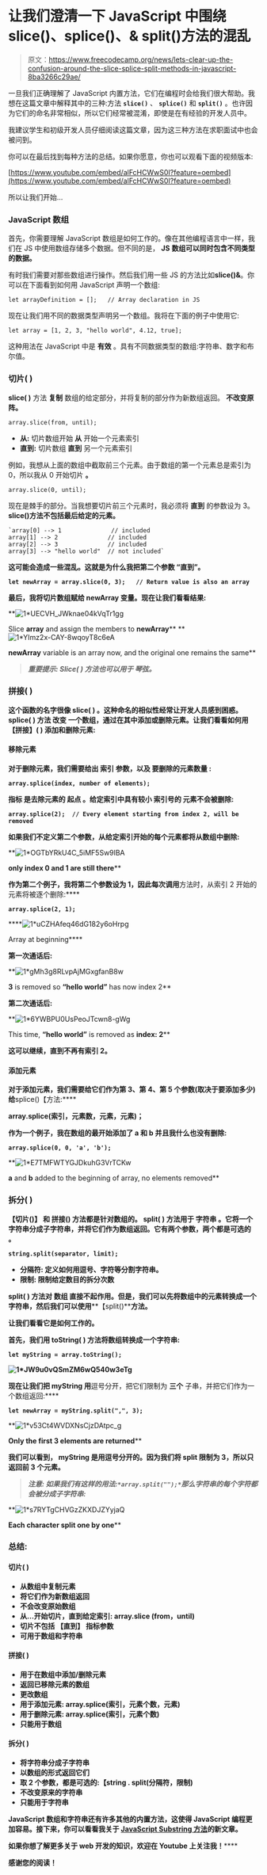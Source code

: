 # 让我们澄清一下 JavaScript 中围绕 slice()、splice()、& split()方法的混乱

> 原文：<https://www.freecodecamp.org/news/lets-clear-up-the-confusion-around-the-slice-splice-split-methods-in-javascript-8ba3266c29ae/>

一旦我们正确理解了 JavaScript 内置方法，它们在编程时会给我们很大帮助。我想在这篇文章中解释其中的三种:方法 **`slice()`** 、 **`splice()`** 和 **`split()`** 。也许因为它们的命名非常相似，所以它们经常被混淆，即使是在有经验的开发人员中。

我建议学生和初级开发人员仔细阅读这篇文章，因为这三种方法在求职面试中也会被问到。

你可以在最后找到每种方法的总结。如果你愿意，你也可以观看下面的视频版本:

[https://www.youtube.com/embed/alFcHCWwS0I?feature=oembed](https://www.youtube.com/embed/alFcHCWwS0I?feature=oembed)

所以让我们开始…

### JavaScript 数组

首先，你需要理解 JavaScript 数组是如何工作的。像在其他编程语言中一样，我们在 JS 中使用数组存储多个数据。但不同的是， ****JS**** ****数组可以同时包含不同类型的数据。****

有时我们需要对那些数组进行操作。然后我们用一些 JS 的方法比如****slice()&****。你可以在下面看到如何用 JavaScript 声明一个数组:

`let arrayDefinition = [];   // Array declaration in JS`

现在让我们用不同的数据类型声明另一个数组。我将在下面的例子中使用它:

`let array = [1, 2, 3, "hello world", 4.12, true];`

这种用法在 JavaScript 中是 ****有效**** 。具有不同数据类型的数组:字符串、数字和布尔值。

### 切片( )

****slice( )**** 方法 ****复制**** 数组的给定部分，并将复制的部分作为新数组返回。 ****不改变原阵。****

`array.slice(from, until);`

*   ****从:**** 切片数组开始 ****从**** 开始一个元素索引
*   ****直到:**** 切片数组 ****直到**** 另一个元素索引

例如，我想从上面的数组中截取前三个元素。由于数组的第一个元素总是索引为 0，所以我从 0 开始切片 ****。****

`array.slice(0, until);`

现在是棘手的部分。当我想要切片前三个元素时，我必须将 ****直到**** 的参数设为 3。******slice()方法不包括最后给定的元素。******

```
`array[0] --> 1              // included
array[1] --> 2              // included
array[2] --> 3              // included
array[3] --> "hello world"  // not included`
```

**这可能会造成一些混乱。这就是为什么我把第二个参数 ****“直到”。******

**`let newArray = array.slice(0, 3);   // Return value is also an array`**

**最后，我将切片数组赋给 ****newArray**** 变量。现在让我们看看结果:**

**![1*UECVH_JWknae04kVqTr1gg](img/f7e4ade27e31aafb0b4ee500eda7e197.png)

Slice **array** and assign the members to **newArray**** **![1*YImz2x-CAY-8wqoyT8c6eA](img/73766855c2e384208582991a0e19abf1.png)

**newArray** variable is an array now, and the original one remains the same** 

> ***重要提示: ****Slice( )**** 方法也可以用于 ****琴弦。*******

### **拼接( )**

**这个函数的名字很像 ****slice( )**** 。这种命名的相似性经常让开发人员感到困惑。 ****splice( )**** 方法 ****改变**** 一个数组，通过在其中添加或删除元素。让我们看看如何用 ****【拼接】(** **)**** 添加和删除元素:**

#### **移除元素**

**对于删除元素，我们需要给出 ****索引**** 参数，以及 ****要删除的元素数量**** :**

**`array.splice(index, number of elements);`**

******指标**** 是去除元素的 ****起点**** 。给定索引中具有较小 索引号的 ****元素不会被删除:******

**`array.splice(2);  // Every element starting from index 2, will be removed`**

**如果我们不定义第二个参数，从给定索引开始的每个元素都将从数组中删除:**

**![1*OGTbYRkU4C_5iMF5Sw9lBA](img/ee0260c4146308332faf1ded2c308f71.png)

**only index 0 and 1 are still there**** 

**作为第二个例子，我将第二个参数设为 1，因此每次调用**方法时，从索引 2 开始的元素将被逐个删除:****

****`array.splice(2, 1);`****

****![1*uCZHAfeq46dG182y6oHrpg](img/31816f26567e217bb48bc6376ce5ab57.png)

Array at beginning**** 

********第一次通话后:********

**![1*gMh3g8RLvpAjMGxgfanB8w](img/71fbe4c143ff3be2db7b217af529da79.png)

**3** is removed so **“hello world”** has now index 2** 

******第二次通话后:******

**![1*6YWBPU0UsPeoJTcwn8-gWg](img/c30a3029e62c9f7337485d658860e705.png)

This time, **“hello world”** is removed as **index: 2**** 

**这可以继续，直到不再有索引 2。**

#### **添加元素**

**对于添加元素，我们需要给它们作为第 3、第 4、第 5 个参数(取决于要添加多少)给**splice()【方法:****

****array.splice(索引，元素数，元素，元素)；****

****作为一个例子，我在数组的最开始添加了 ****a**** 和 ****b**** 并且我什么也没有删除:****

**`array.splice(0, 0, 'a', 'b');`**

**![1*E7TMFWTYGJDkuhG3VrTCKw](img/610101068e7471274d3e5587e196349b.png)

**a** and **b** added to the beginning of array, no elements removed** 

### **拆分( )**

******【切片()】**** 和 ****拼接()**** 方法都是针对数组的。 ****split( )**** 方法用于 ****字符串**** 。它将一个字符串分成子字符串，并将它们作为数组返回。它有两个参数，两个都是可选的 ****。******

**`string.split(separator, limit);`**

*   ******分隔符:**** 定义如何用逗号、字符等分割字符串。**
*   ******限制:**** 限制给定数目的拆分次数**

******split( )**** 方法对 ****数组**** 直接不起作用。但是，我们可以先将数组中的元素转换成一个字符串，然后我们可以使用****【split()****方法。**

**让我们看看它是如何工作的。**

**首先，我们用 ****toString( )**** 方法将数组转换成一个字符串:**

**`let myString = array.toString();`**

**![1*JW9u0vQSmZM6wQ540w3eTg](img/f97558b9b9f68dcfb18a5b0d64e7ba58.png)**

**现在让我们把 ****myString**** 用**逗号分开，把它们限制为 ****三个**** 子串，并把它们作为一个数组返回:****

**`let newArray = myString.split(",", 3);`**

**![1*v53Ct4WVDXNsCjzDAtpc_g](img/dd6371bc9402afa03a1ea537d69d79a4.png)

**Only the first 3 elements are returned**** 

**我们可以看到， ****myString**** 是用逗号分开的。因为我们将 split 限制为 3，所以只返回前 3 个元素。**

> *******注意:**** 如果我们有这样的用法:`*array.split("");*`那么字符串的每个字符都会被分成子字符串:***

**![1*s7RYTgCHVGzZKXDJZYyjaQ](img/6ef48f4e051877e063b6c7c3d49430ea.png)

**Each character split one by one**** 

### **总结:**

#### **切片( )**

*   **从数组中复制元素**
*   **将它们作为新数组返回**
*   **不会改变原始数组**
*   **从…开始切片，直到给定索引: ****array.slice (from，until)******
*   **切片不包括 ****【直到】**** 指标参数**
*   **可用于数组和字符串**

#### **拼接( )**

*   **用于在数组中添加/删除元素**
*   **返回已移除元素的数组**
*   **更改数组**
*   **用于添加元素: ****array.splice(索引，元素个数，元素)******
*   **用于删除元素: ****array.splice(索引，元素个数)******
*   **只能用于数组**

#### **拆分( )**

*   **将字符串分成子字符串**
*   **以数组的形式返回它们**
*   **取 2 个参数，都是可选的:****【string . split(分隔符，限制)******
*   **不改变原来的字符串**
*   **只能用于字符串**

**JavaScript 数组和字符串还有许多其他的内置方法，这使得 JavaScript 编程更加容易。接下来，你可以看看我关于 [JavaScript Substring 方法](https://www.freecodecamp.org/news/javascript-substring-examples-slice-substr-and-substring-methods-in-js/)的新文章。**

****如果你想了解更多关于 web 开发的知识，欢迎在 Youtube 上关注我**[](https://www.youtube.com/channel/UC1EgYPCvKCXFn8HlpoJwY3Q)****！******

****感谢您的阅读！****